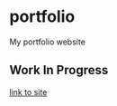 # portfolio
My portfolio website

## Work In Progress
[link to site](https://v-codey.github.io/portfolio/)
